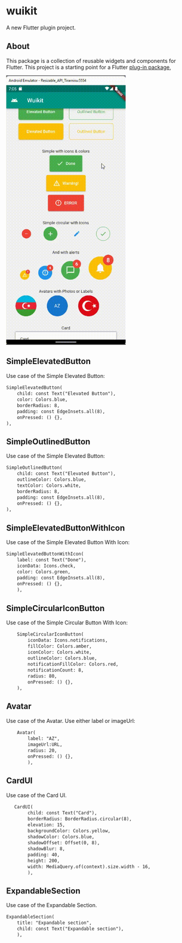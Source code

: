# wuikit

A new Flutter plugin project.

## About

This package is a collection of reusable widgets and components for Flutter.
This project is a starting point for a Flutter
[plug-in package](https://pub.dev/packages/wuikit/),

![](./ss.gif)

## SimpleElevatedButton

Use case of the Simple Elevated Button:

    SimpleElevatedButton(
        child: const Text("Elevated Button"),
        color: Colors.blue,
        borderRadius: 8,
        padding: const EdgeInsets.all(8),
        onPressed: () {},
    ),

## SimpleOutlinedButton

Use case of the Simple Elevated Button:

    SimpleOutlinedButton(
        child: const Text("Elevated Button"),
        outlineColor: Colors.blue,
        textColor: Colors.white,
        borderRadius: 8,
        padding: const EdgeInsets.all(8),
        onPressed: () {},
    ),

## SimpleElevatedButtonWithIcon

Use case of the Simple Elevated Button With Icon:

    SimpleElevatedButtonWithIcon(
        label: const Text("Done"),
        iconData: Icons.check,
        color: Colors.green,
        padding: const EdgeInsets.all(8),
        onPressed: () {},
        ),

## SimpleCircularIconButton

Use case of the Simple Circular Button With Icon:

        SimpleCircularIconButton(
            iconData: Icons.notifications,
            fillColor: Colors.amber,
            iconColor: Colors.white,
            outlineColor: Colors.blue,
            notificationFillColor: Colors.red,
            notificationCount: 8,
            radius: 80,
            onPressed: () {},
        ),

## Avatar

Use case of the Avatar. Use either label or imageUrl:

        Avatar(
            label: "AZ",
            imageUrl:URL,
            radius: 20,
            onPressed: () {},
            ),

## CardUI

Use case of the Card UI.

       CardUI(
            child: const Text("Card"),
            borderRadius: BorderRadius.circular(8),
            elevation: 15,
            backgroundColor: Colors.yellow,
            shadowColor: Colors.blue,
            shadowOffset: Offset(0, 8),
            shadowBlur: 8,
            padding: 40,
            height: 200,
            width: MediaQuery.of(context).size.width - 16,
            ),

## ExpandableSection

Use case of the Expandable Section.

    ExpandableSection(
        title: "Expandable section",
        child: const Text("Expandable section"),
        ),
